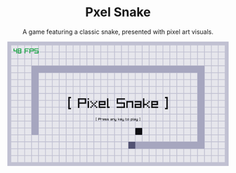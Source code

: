 <div align="center">
  <h1>Pxel Snake </h1>
  <p>A game featuring a classic snake, presented with pixel art visuals.</p>
  <img src="Docs/Assets/Screenshot.png" alt="Screenshot">
</div>
